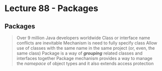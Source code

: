 # Lecture 88 - Packages

## Packages <a name="packages">
> Over 9 million Java developers worldwide
> Class or interface name conflicts are inevitable
> Mechanism is need to fully specify class
> Allow use of classes with the same name in the same project (or, even, the same class)
> Package is a way of _**grouping**_ related classes and interfaces together
> Package mechanism provides a way to manage the _namepace_ of object types and it also extends access protection